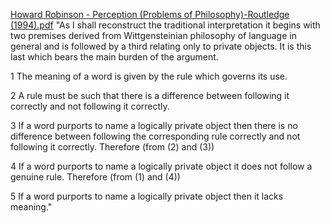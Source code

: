 [Howard Robinson - Perception (Problems of Philosophy)-Routledge (1994).pdf](file:///C:/Users/Katte/Documents/Academic/Philosophy/Howard%20Robinson%20-%20Perception%20(Problems%20of%20Philosophy)-Routledge%20(1994).pdf)
"As I shall reconstruct the traditional interpretation it begins with two premises derived from Wittgensteinian philosophy of language in general and is followed by a third relating only to private objects. It is this last which bears the main burden of the argument. 

1 The meaning of a word is given by the rule which governs its use. 

2 A rule must be such that there is a difference between following it correctly and not following it correctly. 

3 If a word purports to name a logically private object then there is no difference between following the corresponding rule correctly and not following it correctly. Therefore (from (2) and (3)) 

4 If a word purports to name a logically private object it does not follow a genuine rule. Therefore (from (1) and (4)) 

5 If a word purports to name a logically private object then it lacks meaning."


